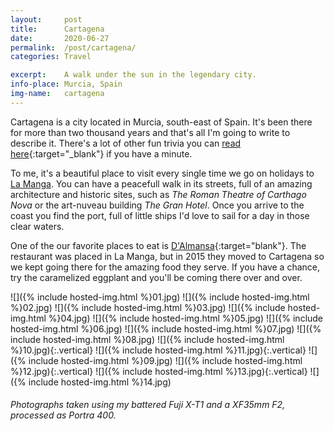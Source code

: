 ```yaml
---
layout:		post
title:		Cartagena
date:		2020-06-27
permalink: 	/post/cartagena/
categories:	Travel

excerpt: 	A walk under the sun in the legendary city.
info-place: Murcia, Spain
img-name:	cartagena
---
```


Cartagena is a city located in Murcia, south-east of Spain. It's been there for more than two thousand years and that's all I'm going to write to describe it. There's a lot of other fun trivia you can [read here][cartagena]{:target="_blank"} if you have a minute.

To me, it's a beautiful place to visit every single time we go on holidays to [La Manga](../../gallery/minor-larger/). You can have a peacefull walk in its streets, full of an amazing architecture and historic sites, such as *The Roman Theatre of Carthago Nova* or the art-nuveau building *The Gran Hotel*. Once you arrive to the coast you find the port, full of little ships I'd love to sail for a day in those clear waters.

One of the our favorite places to eat is [D'Almansa][d'almansa]{:target="blank"}. The restaurant was placed in La Manga, but in 2015 they moved to Cartagena so we kept going there for the amazing food they serve. If you have a chance, try the caramelized eggplant and you'll be coming there over and over.

[cartagena]: https://en.wikipedia.org/wiki/Cartagena,_Spain
[d'almansa]: https://www.restaurantes.com/restaurante-dalmansa

<div class="gallery-{{ page.layout }}" markdown="1">

![]({% include hosted-img.html %}01.jpg)
![]({% include hosted-img.html %}02.jpg)
![]({% include hosted-img.html %}03.jpg)
![]({% include hosted-img.html %}04.jpg)
![]({% include hosted-img.html %}05.jpg)
![]({% include hosted-img.html %}06.jpg)
![]({% include hosted-img.html %}07.jpg)
![]({% include hosted-img.html %}08.jpg)
![]({% include hosted-img.html %}10.jpg){:.vertical}
![]({% include hosted-img.html %}11.jpg){:.vertical}
![]({% include hosted-img.html %}09.jpg)
![]({% include hosted-img.html %}12.jpg){:.vertical}
![]({% include hosted-img.html %}13.jpg){:.vertical}
![]({% include hosted-img.html %}14.jpg)

</div>

###### Photographs taken using my battered Fuji X-T1 and a XF35mm F2, processed as Portra 400.